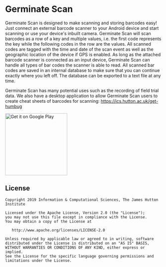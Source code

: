 Germinate Scan
=======

Germinate Scan is designed to make scanning and storing barcodes easy! Just connect an external barcode scanner to your Android device and start scanning or use your device's inbuilt camera. Germinate Scan will scan barcodes as a row of a key and multiple values, i.e. the first code represents the key while the following codes in the row are the values. All scanned codes are tagged with the time and date of the scan event as well as the geographic location of the device if GPS is enabled. As long as the attached barcode scanner is connected as an input device, Germinate Scan can handle all types of bar codes the scanner is able to read. All scanned bar codes are saved in an internal database to make sure that you can continue exactly where you left off. The database can be exported to a text file at any time.

Germinate Scan has many potential uses such as the recording of field trial data. We also have a desktop application to allow Germinate Scan users to create cheat sheets of barcodes for scanning: https://ics.hutton.ac.uk/get-humbug

<a href='https://play.google.com/store/apps/details?id=uk.ac.hutton.android.germinatescan&pcampaignid=MKT-Other-global-all-co-prtnr-py-PartBadge-Mar2515-1'><img alt='Get it on Google Play' src='https://play.google.com/intl/en_gb/badges/images/generic/en_badge_web_generic.png' width="200"/></a>

License
--------

    Copyright 2019 Information & Computational Sciences, The James Hutton Institute

    Licensed under the Apache License, Version 2.0 (the "License");
    you may not use this file except in compliance with the License.
    You may obtain a copy of the License at

       http://www.apache.org/licenses/LICENSE-2.0

    Unless required by applicable law or agreed to in writing, software
    distributed under the License is distributed on an "AS IS" BASIS,
    WITHOUT WARRANTIES OR CONDITIONS OF ANY KIND, either express or implied.
    See the License for the specific language governing permissions and
    limitations under the License.
